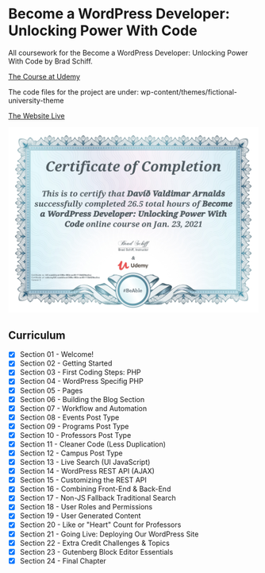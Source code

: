 # Become a WordPress Developer: Unlocking Power With Code
All coursework for the Become a WordPress Developer: Unlocking Power With Code by Brad Schiff.

[The Course at Udemy](https://www.udemy.com/course/become-a-wordpress-developer-php-javascript/)  

The code files for the project are under: wp-content/themes/fictional-university-theme

[The Website Live](http://standardlausnir.webdev.is/)

![Certificate](Certificate.jpg)

## Curriculum

- [x] Section 01 - Welcome!
- [x] Section 02 - Getting Started
- [x] Section 03 - First Coding Steps: PHP
- [x] Section 04 - WordPress Specifig PHP
- [x] Section 05 - Pages
- [x] Section 06 - Building the Blog Section
- [x] Section 07 - Workflow and Automation
- [x] Section 08 - Events Post Type
- [x] Section 09 - Programs Post Type
- [x] Section 10 - Professors Post Type
- [x] Section 11 - Cleaner Code (Less Duplication)
- [x] Section 12 - Campus Post Type
- [x] Section 13 - Live Search (UI JavaScript)
- [x] Section 14 - WordPress REST API (AJAX)
- [x] Section 15 - Customizing the REST API
- [x] Section 16 - Combining Front-End & Back-End
- [x] Section 17 - Non-JS Fallback Traditional Search
- [x] Section 18 - User Roles and Permissions
- [x] Section 19 - User Generated Content
- [x] Section 20 - Like or "Heart" Count for Professors
- [x] Section 21 - Going Live: Deploying Our WordPress Site
- [x] Section 22 - Extra Credit Challenges & Topics
- [x] Section 23 - Gutenberg Block Editor Essentials
- [x] Section 24 - Final Chapter

